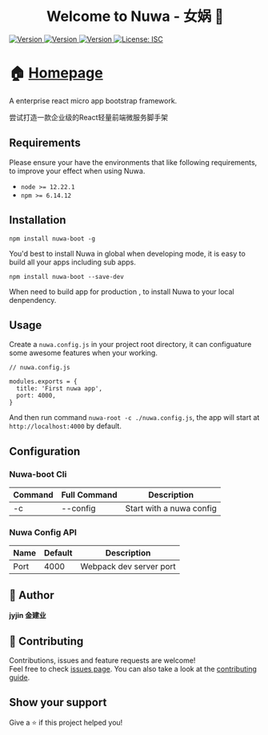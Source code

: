 <h1 align="center">Welcome to Nuwa - 女娲 👋</h1>
<p>
  
  <a href="https://www.npmjs.com/package/nuwa-boot" target="_blank">
    <img alt="Version" src="https://img.shields.io/badge/Version-1.0.0-blue">
  </a>
  <a href="https://www.npmjs.com/package/nuwa-boot" target="_blank">
    <img alt="Version" src="https://img.shields.io/badge/Npm-6.14.12-brightgreen">
  </a>
  <a href="https://www.npmjs.com/package/nuwa-boot" target="_blank">
    <img alt="Version" src="https://img.shields.io/badge/Node-12.22.1-purple">
  </a>
  <a href="#" target="_blank">
    <img alt="License: ISC" src="https://img.shields.io/badge/License-ISC-yellow.svg" />
  </a>
</p>


# 🏠 [Homepage](https://github.com/jyjin/nuwa-boot#readme)

A enterprise react micro app bootstrap framework.

尝试打造一款企业级的React轻量前端微服务脚手架


## Requirements

Please ensure your have the environments that like following requirements, to improve your effect when using Nuwa.

  - `node >= 12.22.1`
  - `npm >= 6.14.12`
## Installation

`npm install nuwa-boot -g`

You'd best to install Nuwa in global when developing mode, it is easy to build all your apps including sub apps.

`npm install nuwa-boot --save-dev`

When need to build app for production , to install Nuwa to your local denpendency.

## Usage

Create a `nuwa.config.js` in your project root directory, it can configuature some awesome features when your working.

```
// nuwa.config.js

modules.exports = {
  title: 'First nuwa app',
  port: 4000,
}
```

And then run command `nuwa-root -c ./nuwa.config.js`, the app will start at `http://localhost:4000` by default.
## Configuration

### Nuwa-boot  Cli

| Command | Full Command | Description |
| -- | -- | --|
| -c | --config | Start with a nuwa config |


### Nuwa Config API
| Name | Default | Description |
| -- | -- | --|
| Port | 4000 | Webpack dev server port |





## 👤 Author

   **jyjin 金建业**

## 🤝 Contributing

Contributions, issues and feature requests are welcome!<br />Feel free to check [issues page](https://github.com/jyjin/nuwa-boot/issues). You can also take a look at the [contributing guide](ssh://git@github.com/jyjin/nuwa-boot/blob/master/CONTRIBUTING.md).

## Show your support

Give a ⭐️  if this project helped you!

